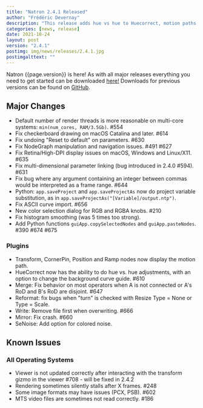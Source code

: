 ```yaml
---
title: "Natron 2.4.1 Released"
author: "Frédéric Devernay"
description: "This release adds hue vs hue to Huecorrect, motion paths, and a new color selection window."
categories: [news, release]
date: 2021-10-24
layout: post
version: "2.4.1"
postimg: img/news/releases/2.4.1.jpg
postimgalttext: ""
---
```


Natron {{page.version}} is here!  As with all major releases everything you need to get started can be downloaded [here!](https://natrongitHub.github.io/#download)  Downloads for previous versions can be found on [GitHub](https://github.com/NatronGitHub/Natron/releases).

## Major Changes

- Default number of render threads is more reasonable on multi-core systems: `min(num_cores, RAM/3.5Gb)`. #554
- Fix checkerboard drawing on macOS Catalina and later. #614
- Fix undoing "Reset to default" on parameters. #630
- Fix NodeGraph manipulation and navigation issues. #491 #627
- Fix Retina/High-DPI display issues on macOS, Windows and Linux/X11. #635
- Fix multi-dimensional parameter linking (bug introduced in 2.4.0 #594). #631
- Fix bug where any argument containing an integer between commas would be interpreted as a frame range. #644
- Python: `app.saveProject`  and `app.saveProjectAs` now do project variable substitution, as in `app.saveProjectAs("[Variable]/output.ntp")`.
- Fix ASCII curve import. #656
- New color selection dialog for RGB and RGBA knobs. #210
- Fix histogram smoothing (was 5 times too strong).
- Add Python functions `guiApp.copySelectedNodes` and `guiApp.pasteNodes`. #390 #674 #675


### Plugins

- Transform, CornerPin, Position and Ramp nodes now display the motion path.
- HueCorrect now has the ability to do hue vs. hue adjustments, with an option to change the background curve guide. #610
- Merge: Fix behavior on most operators when A is not connected or A's RoD and B's RoD are disjoint. #647
- Reformat: fix bugs when "turn" is checked with Resize Type = None or Type = Scale.
- Write: Remove file first when overwriting. #666
- Mirror: Fix crash. #660
- SeNoise: Add option for colored noise.

## Known Issues

### All Operating Systems

- Viewer is not updated correctly after interacting with the transform gizmo in the viewer #708 - will be fixed in 2.4.2
- Rendering sometimes silently stalls after X frames. #248
- Some image formats may have issues (PCX, PSB). #602
- MTS video files are sometimes not read correctly. #186
